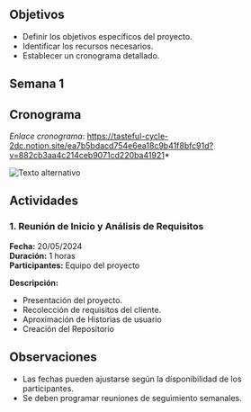 
## Objetivos
- Definir los objetivos específicos del proyecto.
- Identificar los recursos necesarios.
- Establecer un cronograma detallado.

## Semana 1
## Cronograma

*Enlace cronograma*: https://tasteful-cycle-2dc.notion.site/ea7b5bdacd754e6ea18c9b41f8bfc91d?v=882cb3aa4c214ceb9071cd220ba41921*

![Texto alternativo](./images/cronograma-V2.png)

## Actividades

### 1. Reunión de Inicio y Análisis de Requisitos
**Fecha:** 20/05/2024  
**Duración:** 1 horas  
**Participantes:** Equipo del proyecto

**Descripción:**
- Presentación del proyecto.
- Recolección de requisitos del cliente.
- Aproximación de Historias de usuario
- Creación del Repositorio


## Observaciones
- Las fechas pueden ajustarse según la disponibilidad de los participantes.
- Se deben programar reuniones de seguimiento semanales.

